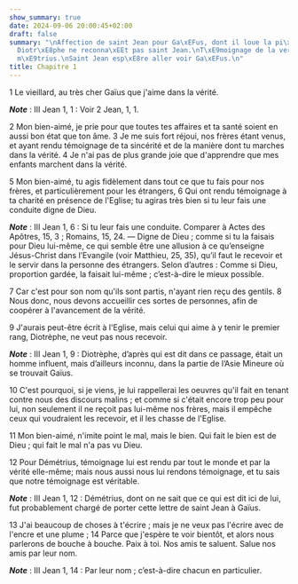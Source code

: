 ```yaml
---
show_summary: true
date: 2024-09-06 20:00:45+02:00
draft: false
summary: "\nAffection de saint Jean pour Ga\xEFus, dont il loue la pi\xE9t\xE9.\n\
  Diotr\xE8phe ne reconna\xEEt pas saint Jean.\nT\xE9moignage de la vertu de D\xE9\
  m\xE9trius.\nSaint Jean esp\xE8re aller voir Ga\xEFus.\n"
title: Chapitre 1
---
```





1 Le vieillard, au très cher Gaïus que j'aime dans la vérité.

***Note*** :  III Jean 1, 1 : Voir 2 Jean, 1, 1.

2 Mon bien-aimé, je prie pour que toutes tes affaires et ta santé soient en aussi bon état que ton âme. 3 Je me suis fort réjoui, nos frères étant venus, et ayant rendu témoignage de ta sincérité et de la manière dont tu marches dans la vérité. 4 Je n'ai pas de plus grande joie que d'apprendre que mes enfants marchent dans la vérité.


5 Mon bien-aimé, tu agis fidèlement dans tout ce que tu fais pour nos frères, et particulièrement pour les étrangers, 6 Qui ont rendu témoignage à ta charité en présence de l'Eglise; tu agiras très bien si tu leur fais une conduite digne de Dieu.

***Note*** :  III Jean 1, 6 : Si tu leur fais une conduite. Comparer à Actes des Apôtres, 15, 3 ; Romains, 15, 24. ― Digne de Dieu ; comme si tu la faisais pour Dieu lui-même, ce qui semble être une allusion à ce qu’enseigne Jésus-Christ dans l’Evangile (voir Matthieu, 25, 35), qu’il faut le recevoir et le servir dans la personne des étrangers. Selon d’autres : Comme si Dieu, proportion gardée, la faisait lui-même ; c’est-à-dire le mieux possible.

7 Car c'est pour son nom qu'ils sont partis, n'ayant rien reçu des gentils. 8 Nous donc, nous devons accueillir ces sortes de personnes, afin de coopérer à l'avancement de la vérité.


9 J'aurais peut-être écrit à l'Eglise, mais celui qui aime à y tenir le premier rang, Diotrèphe, ne veut pas nous recevoir.

***Note*** :  III Jean 1, 9 : Diotrèphe, d’après qui est dit dans ce passage, était un homme influent, mais d’ailleurs inconnu, dans la partie de l’Asie Mineure où se trouvait Gaïus.

10 C'est pourquoi, si je viens, je lui rappellerai les oeuvres qu'il fait en tenant contre nous des discours malins ; et comme si c'était encore trop peu pour lui, non seulement il ne reçoit pas lui-même nos frères, mais il empêche ceux qui voudraient les recevoir, et il les chasse de l'Eglise.


11 Mon bien-aimé, n'imite point le mal, mais le bien. Qui fait le bien est de Dieu ; qui fait le mal n'a pas vu Dieu.


12 Pour Démétrius, témoignage lui est rendu par tout le monde et par la vérité elle-même; mais nous aussi nous lui rendons témoignage, et tu sais que notre témoignage est véritable.

***Note*** :  III Jean 1, 12 : Démétrius, dont on ne sait que ce qui est dit ici de lui, fut probablement chargé de porter cette lettre de saint Jean à Gaïus.


13 J'ai beaucoup de choses à t'écrire ; mais je ne veux pas l'écrire avec de l'encre et une plume ; 14 Parce que j'espère te voir bientôt, et alors nous parlerons de bouche à bouche. Paix à toi. Nos amis te saluent. Salue nos amis par leur nom.

***Note*** :  III Jean 1, 14 : Par leur nom ; c’est-à-dire chacun en particulier.
